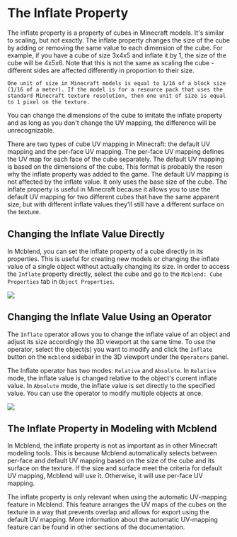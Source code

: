 # The Inflate Property

The inflate property is a property of cubes in Minecraft models. It's similar to scaling, but not exactly. The inflate property changes the size of the cube by adding or removing the same value to each dimension of the cube. For example, if you have a cube of size 3x4x5 and inflate it by 1, the size of the cube will be 4x5x6. Note that this is not the same as scaling the cube - different sides are affected differently in proportion to their size.

```{note}
One unit of size in Minecraft models is equal to 1/16 of a block size (1/16 of a meter). If the model is for a resource pack that uses the standard Minecraft texture resolution, then one unit of size is equal to 1 pixel on the texture.
```

You can change the dimensions of the cube to imitate the inflate property and as long as you don't change the UV mapping, the difference will be unrecognizable.

There are two types of cube UV mapping in Minecraft: the default UV mapping and the per-face UV mapping. The per-face UV mapping defines the UV map for each face of the cube separately. The default UV mapping is based on the dimensions of the cube. This format is probably the reson why the inflate property was added to the game. The default UV mapping is not affected by the inflate value. It only uses the base size of the cube. The inflate property is useful in Minecraft because it allows you to use the default UV mapping for two different cubes that have the same apparent size, but with different inflate values they'll still have a different surface on the texture.

## Changing the Inflate Value Directly

In Mcblend, you can set the inflate property of a cube directly in its properties. This is useful for creating new models or changing the inflate value of a single object without actually changing its size. In order to access the `Inflate` property directly, select the cube and go to the `Mcblend: Cube Properties` tab in `Object Properties`.

![](/img/modeling/inflate_property.png)

## Changing the Inflate Value Using an Operator

The `Inflate` operator allows you to change the inflate value of an object and adjust its size accordingly the 3D viewport at the same time. To use the operator, select the object(s) you want to modify and click the `Inflate` button on the `mcblend` sidebar in the 3D viewport under the `Operators` panel.

The Inflate operator has two modes: `Relative` and `Absolute`. In `Relative` mode, the inflate value is changed relative to the object's current inflate value. In `Absolute` mode, the inflate value is set directly to the specified value. You can use the operator to modify multiple objects at once.

![](/img/modeling/inflate_operator.png)

## The Inflate Property in Modeling with Mcblend

In Mcblend, the inflate property is not as important as in other Minecraft modeling tools. This is because Mcblend automatically selects between per-face and default UV mapping based on the size of the cube and its surface on the texture. If the size and surface meet the criteria for default UV mapping, Mcblend will use it. Otherwise, it will use per-face UV mapping.

The inflate property is only relevant when using the automatic UV-mapping feature in Mcblend. This feature arranges the UV maps of the cubes on the texture in a way that prevents overlap and allows for export using the default UV mapping. More information about the automatic UV-mapping feature can be found in other sections of the documentation.